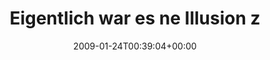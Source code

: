 ---
retweeted: false
source: <a href="http://twitter.com" rel="nofollow">Twitter Web Client</a>
entities:
  hashtags:
  - text: biorythmus
    indices:
    - '87'
    - '98'
  symbols: []
  user_mentions: []
  urls: []
display_text_range:
- '0'
- '98'
favorite_count: '1'
id_str: '1143512924'
truncated: false
retweet_count: '0'
id: '1143512924'
created_at: Sat Jan 24 00:39:04 +0000 2009
favorited: false
full_text: 'Eigentlich war es ne Illusion zu denken, das ich heute mal vor 02:00am
  ins Bett komme. #biorythmus'
lang: de
tags:
- biorythmus
- pesos:twitter
date: '2009-01-24T00:39:04+00:00'
src: https://twitter.com/bascht/status/1143512924
original_url: https://twitter.com/bascht/status/1143512924
type: twitter_tweet
text: 'Eigentlich war es ne Illusion zu denken, das ich heute mal vor 02:00am ins
  Bett komme. #biorythmus'
title: Eigentlich war es ne Illusion z

---